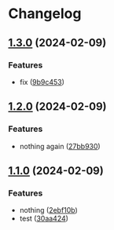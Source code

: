 # Changelog

## [1.3.0](https://github.com/kevcube/testing-stuff/compare/v1.2.0...v1.3.0) (2024-02-09)


### Features

* fix ([9b9c453](https://github.com/kevcube/testing-stuff/commit/9b9c45386f70aba4751562d65f1f2d52ec2de252))

## [1.2.0](https://github.com/kevcube/testing-stuff/compare/v1.1.0...v1.2.0) (2024-02-09)


### Features

* nothing again ([27bb930](https://github.com/kevcube/testing-stuff/commit/27bb9306828199e3e3fbce21b3b9ac11b9090454))

## [1.1.0](https://github.com/kevcube/testing-stuff/compare/v1.0.0...v1.1.0) (2024-02-09)


### Features

* nothing ([2ebf10b](https://github.com/kevcube/testing-stuff/commit/2ebf10b5a389361db9867e5660f07e1354e4af75))
* test ([30aa424](https://github.com/kevcube/testing-stuff/commit/30aa4249f7851aca7eec39d5ac927351fab27733))
